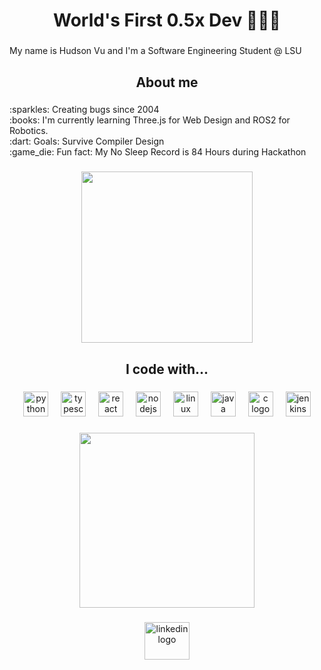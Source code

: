 <h1 align="center"> World's First 0.5x Dev 🧑🏻‍💻</h1>

###

<p align="left">My name is Hudson Vu and I'm a Software Engineering Student @ LSU</p>

###

<h2 align="center">About me</h2>

###

<p align="left">:sparkles: Creating bugs since 2004<br>:books: I'm currently learning Three.js for Web Design and ROS2 for Robotics.<br>:dart: Goals: Survive Compiler Design<br>:game_die: Fun fact: My No Sleep Record is 84 Hours during Hackathon</p>

###

<div align="center">
  <img height="274" src="https://media1.tenor.com/m/Q6ETTQrn4A0AAAAC/cat-dynamic-programming.gif"  />
</div>

###

<h2 align="center">I code with...</h2>

###

<div align="center">
  <img src="https://cdn.jsdelivr.net/gh/devicons/devicon/icons/python/python-original.svg" height="40" alt="python logo"  />
  <img width="12" />
  <img src="https://cdn.jsdelivr.net/gh/devicons/devicon/icons/typescript/typescript-original.svg" height="40" alt="typescript logo"  />
  <img width="12" />
  <img src="https://cdn.jsdelivr.net/gh/devicons/devicon/icons/react/react-original.svg" height="40" alt="react logo"  />
  <img width="12" />
  <img src="https://cdn.jsdelivr.net/gh/devicons/devicon/icons/nodejs/nodejs-original.svg" height="40" alt="nodejs logo"  />
  <img width="12" />
  <img src="https://cdn.jsdelivr.net/gh/devicons/devicon/icons/linux/linux-original.svg" height="40" alt="linux logo"  />
  <img width="12" />
  <img src="https://cdn.jsdelivr.net/gh/devicons/devicon/icons/java/java-original.svg" height="40" alt="java logo"  />
  <img width="12" />
  <img src="https://cdn.jsdelivr.net/gh/devicons/devicon/icons/c/c-original.svg" height="40" alt="c logo"  />
  <img width="12" />
  <img src="https://cdn.simpleicons.org/jenkins/D24939" height="40" alt="jenkins logo"  />
</div>

###

<div align="center">
  <img height="280" src="https://media1.tenor.com/m/bQMTOlfobJ4AAAAC/scream-if-you-love-python.gif"  />
</div>

###

<div align="center">
  <a href="https://www.linkedin.com/in/hudson-vu-855214203/" target="_blank">
    <img src="https://raw.githubusercontent.com/maurodesouza/profile-readme-generator/master/src/assets/icons/social/linkedin/default.svg" width="72" height="60" alt="linkedin logo"  />
  </a>
</div>

###
